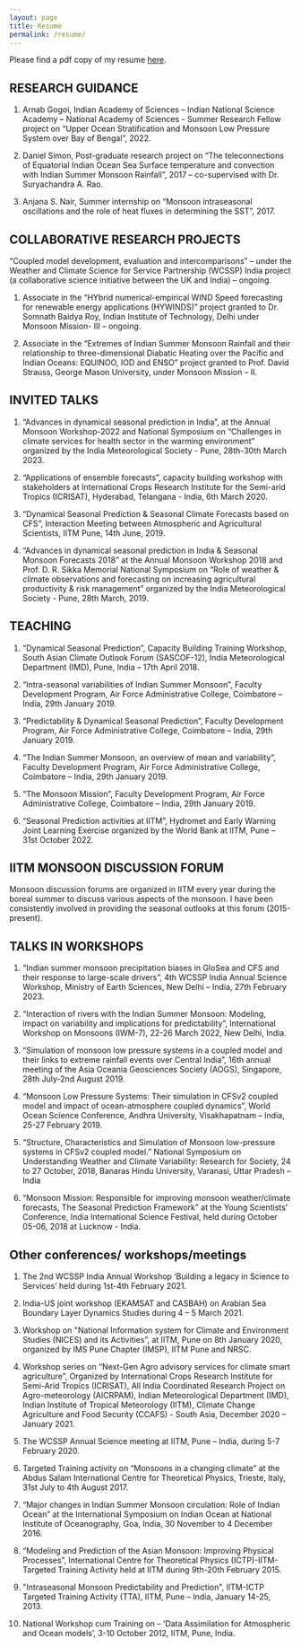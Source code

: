 ```yaml
---
layout: page
title: Resume
permalink: /resume/
---
```


Please find a pdf copy of my resume [here].

## RESEARCH GUIDANCE	

1. Arnab Gogoi, Indian Academy of Sciences – Indian National Science Academy – National Academy of Sciences - Summer Research Fellow project on “Upper Ocean Stratification and Monsoon Low Pressure System over Bay of Bengal”, 2022.

2. Daniel Simon, Post-graduate research project on “The teleconnections of Equatorial Indian Ocean Sea Surface temperature and convection with Indian Summer Monsoon Rainfall”, 2017 – co-supervised with Dr. Suryachandra A. Rao.

2. Anjana S. Nair, Summer internship on “Monsoon intraseasonal oscillations and the role of heat fluxes in determining the SST”, 2017.

## COLLABORATIVE RESEARCH PROJECTS	

“Coupled model development, evaluation and intercomparisons” – under the Weather and Climate Science for Service Partnership (WCSSP) India project (a collaborative science initiative between the UK and India) – ongoing.

1. Associate in the “HYbrid numerical-empirical WIND Speed forecasting for renewable energy applications (HYWINDS)” project granted to Dr. Somnath Baidya Roy, Indian Institute of Technology, Delhi under Monsoon Mission- III – ongoing.

1. Associate in the “Extremes of Indian Summer Monsoon Rainfall and their relationship to three-dimensional Diabatic Heating over the Pacific and Indian Oceans: EQUINOO, IOD and ENSO” project granted to Prof. David Strauss, George Mason University, under Monsoon Mission – II.
	
## INVITED TALKS

1. “Advances in dynamical seasonal prediction in India”, at the Annual Monsoon Workshop-2022 and National Symposium on “Challenges in climate services for health sector in the warming environment” organized by the India Meteorological Society - Pune, 28th-30th March 2023.

1. “Applications of ensemble forecasts”, capacity building workshop with stakeholders at International Crops Research Institute for the Semi-arid Tropics (ICRISAT), Hyderabad, Telangana - India, 6th March 2020.

1. “Dynamical Seasonal Prediction & Seasonal Climate Forecasts based on CFS”, 
Interaction Meeting between Atmospheric and Agricultural Scientists, IITM Pune, 14th June, 2019.

1. “Advances in dynamical seasonal prediction in India & Seasonal Monsoon Forecasts 2018” at the Annual Monsoon Workshop 2018 and Prof. D. R. Sikka Memorial National Symposium on “Role of weather & climate observations and forecasting on increasing agricultural productivity & risk management” organized by the India Meteorological Society - Pune, 28th March, 2019.

## TEACHING

1. “Dynamical Seasonal Prediction”, Capacity Building Training Workshop, South Asian Climate Outlook Forum (SASCOF-12), India Meteorological Department (IMD), Pune, India – 17th April 2018.

1. “Intra-seasonal variabilities of Indian Summer Monsoon”, Faculty Development Program, Air Force Administrative College, Coimbatore – India, 29th January 2019.

1. “Predictability & Dynamical Seasonal Prediction”, Faculty Development Program, Air Force Administrative College, Coimbatore – India, 29th January 2019.

1. “The Indian Summer Monsoon, an overview of mean and variability”, Faculty Development Program, Air Force Administrative College, Coimbatore – India, 29th January 2019.

1. “The Monsoon Mission”, Faculty Development Program, Air Force Administrative College, Coimbatore – India, 29th January 2019.

1. “Seasonal Prediction activities at IITM”, Hydromet and Early Warning Joint Learning Exercise organized by the World Bank at IITM, Pune – 31st October 2022.

## IITM MONSOON DISCUSSION FORUM	

Monsoon discussion forums are organized in IITM every year during the boreal summer to discuss various aspects of the monsoon. I have been consistently involved in providing the seasonal outlooks at this forum (2015-present).

## TALKS IN WORKSHOPS

1. “Indian summer monsoon precipitation biases in GloSea and CFS and 
their response to large-scale drivers”, 4th WCSSP India Annual Science Workshop, Ministry of Earth Sciences, New Delhi – India, 27th February 2023. 

1. “Interaction of rivers with the Indian Summer Monsoon: Modeling, impact on variability and implications for predictability”, International Workshop on Monsoons (IWM-7), 22-26 March 2022, New Delhi, India.

1. “Simulation of monsoon low pressure systems in a coupled model and their links to extreme rainfall events over Central India”, 16th annual meeting of the Asia Oceania Geosciences Society (AOGS), Singapore, 28th July-2nd August 2019. 

1. “Monsoon Low Pressure Systems: Their simulation in CFSv2 coupled model and impact of ocean-atmosphere coupled dynamics”, World Ocean Science Conference, Andhra University, Visakhapatnam – India, 25-27 February 2019.

1. “Structure, Characteristics and Simulation of Monsoon low-pressure
systems in CFSv2 coupled model.” National Symposium on Understanding Weather and Climate Variability: Research for Society, 24 to 27 October, 2018, Banaras Hindu University, Varanasi, Uttar Pradesh – India

1. “Monsoon Mission: Responsible for improving monsoon weather/climate forecasts, The Seasonal Prediction Framework” at the Young Scientists’ Conference, India International Science Festival, held during October 05-06, 2018 at Lucknow - India.

## Other conferences/ workshops/meetings

1. The 2nd WCSSP India Annual Workshop ‘Building a legacy in Science to Services’ held during 1st-4th February 2021.

1. India-US joint workshop (EKAMSAT and CASBAH) on Arabian Sea Boundary Layer Dynamics Studies during 4 – 5 March 2021.

1. Workshop on "National Information system for Climate and Environment Studies (NICES) and its Activities”, at IITM, Pune on 8th January 2020, organized by IMS Pune Chapter (IMSP), IITM Pune and NRSC.

1. Workshop series on “Next-Gen Agro advisory services for climate smart agriculture”, Organized by International Crops Research Institute for Semi-Arid Tropics (ICRISAT), All India Coordinated Research Project on Agro-meteorology (AICRPAM), Indian Meteorological Department (IMD), Indian Institute of Tropical Meteorology (IITM), Climate Change Agriculture and Food Security (CCAFS) - South Asia, December 2020 – January 2021.

1. The WCSSP Annual Science meeting at IITM, Pune – India, during 5-7 February 2020.

1. Targeted Training activity on “Monsoons in a changing climate” at the Abdus Salam International Centre for Theoretical Physics, Trieste, Italy, 31st July to 4th August 2017.

1. “Major changes in Indian Summer Monsoon circulation: Role of Indian Ocean” at the International Symposium on Indian Ocean at National Institute of Oceanography, Goa, India, 30 November to 4 December 2016.

1. “Modeling and Prediction of the Asian Monsoon: Improving Physical Processes”, International Centre for Theoretical Physics (ICTP)-IITM-Targeted Training Activity held at IITM during 9th-20th February 2015.

1. "Intraseasonal Monsoon Predictability and Prediction", IITM-ICTP Targeted Training Activity (TTA), IITM, Pune – India, January 14-25, 2013.

1. National Workshop cum Training on – ‘Data Assimilation for Atmospheric and Ocean models’, 3-10 October 2012, IITM, Pune, India.

[here]: https://tropmet.res.in/